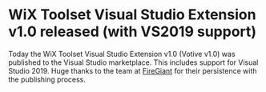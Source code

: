 # WiX Toolset Visual Studio Extension v1.0 released (with VS2019 support)

Today the WiX Toolset Visual Studio Extension v1.0 (Votive v1.0) was published to the Visual Studio marketplace. This includes support for Visual Studio 2019. Huge thanks to the team at [FireGiant][fg] for their persistence with the publishing process.

[fg]: https://www.firegiant.com/
